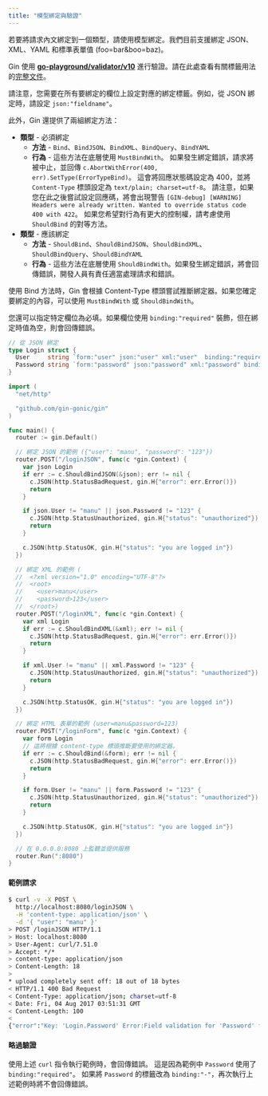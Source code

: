 ```yaml
---
title: "模型綁定與驗證"
---
```


若要將請求內文綁定到一個類型，請使用模型綁定。我們目前支援綁定 JSON、XML、YAML 和標準表單值 (foo=bar&boo=baz)。

Gin 使用 [**go-playground/validator/v10**](https://github.com/go-playground/validator)
進行驗證。請在此處查看有關標籤用法的[完整文件](https://pkg.go.dev/github.com/go-playground/validator/v10#hdr-Baked_In_Validators_and_Tags)。

請注意，您需要在所有要綁定的欄位上設定對應的綁定標籤。例如，從 JSON 綁定時，請設定 `json:"fieldname"`。

此外，Gin 還提供了兩組綁定方法：

- **類型** - 必須綁定
  - **方法** - `Bind`、`BindJSON`、`BindXML`、`BindQuery`、`BindYAML`
  - **行為** - 這些方法在底層使用 `MustBindWith`。
    如果發生綁定錯誤，請求將被中止，並回傳 `c.AbortWithError(400, err).SetType(ErrorTypeBind)`。
    這會將回應狀態碼設定為 400，並將 `Content-Type` 標頭設定為 `text/plain; charset=utf-8`。
    請注意，如果您在此之後嘗試設定回應碼，將會出現警告
    `[GIN-debug] [WARNING] Headers were already written. Wanted to override status code 400 with 422`。
    如果您希望對行為有更大的控制權，請考慮使用 `ShouldBind` 的對等方法。
- **類型** - 應該綁定
  - **方法** - `ShouldBind`、`ShouldBindJSON`、`ShouldBindXML`、`ShouldBindQuery`、`ShouldBindYAML`
  - **行為** - 這些方法在底層使用 `ShouldBindWith`。如果發生綁定錯誤，將會回傳錯誤，開發人員有責任適當處理請求和錯誤。

使用 Bind 方法時，Gin 會根據 Content-Type 標頭嘗試推斷綁定器。如果您確定要綁定的內容，可以使用 `MustBindWith` 或 `ShouldBindWith`。

您還可以指定特定欄位為必填。如果欄位使用 `binding:"required"` 裝飾，但在綁定時值為空，則會回傳錯誤。

```go
// 從 JSON 綁定
type Login struct {
  User     string `form:"user" json:"user" xml:"user"  binding:"required"`
  Password string `form:"password" json:"password" xml:"password" binding:"required"`
}

import (
  "net/http"

  "github.com/gin-gonic/gin"
)

func main() {
  router := gin.Default()

  // 綁定 JSON 的範例 ({"user": "manu", "password": "123"})
  router.POST("/loginJSON", func(c *gin.Context) {
    var json Login
    if err := c.ShouldBindJSON(&json); err != nil {
      c.JSON(http.StatusBadRequest, gin.H{"error": err.Error()})
      return
    }

    if json.User != "manu" || json.Password != "123" {
      c.JSON(http.StatusUnauthorized, gin.H{"status": "unauthorized"})
      return
    }

    c.JSON(http.StatusOK, gin.H{"status": "you are logged in"})
  })

  // 綁定 XML 的範例 (
  //  <?xml version="1.0" encoding="UTF-8"?>
  //  <root>
  //    <user>manu</user>
  //    <password>123</user>
  //  </root>)
  router.POST("/loginXML", func(c *gin.Context) {
    var xml Login
    if err := c.ShouldBindXML(&xml); err != nil {
      c.JSON(http.StatusBadRequest, gin.H{"error": err.Error()})
      return
    }

    if xml.User != "manu" || xml.Password != "123" {
      c.JSON(http.StatusUnauthorized, gin.H{"status": "unauthorized"})
      return
    }

    c.JSON(http.StatusOK, gin.H{"status": "you are logged in"})
  })

  // 綁定 HTML 表單的範例 (user=manu&password=123)
  router.POST("/loginForm", func(c *gin.Context) {
    var form Login
    // 這將根據 content-type 標頭推斷要使用的綁定器。
    if err := c.ShouldBind(&form); err != nil {
      c.JSON(http.StatusBadRequest, gin.H{"error": err.Error()})
      return
    }

    if form.User != "manu" || form.Password != "123" {
      c.JSON(http.StatusUnauthorized, gin.H{"status": "unauthorized"})
      return
    }

    c.JSON(http.StatusOK, gin.H{"status": "you are logged in"})
  })

  // 在 0.0.0.0:8080 上監聽並提供服務
  router.Run(":8080")
}
```

#### 範例請求

```sh
$ curl -v -X POST \
  http://localhost:8080/loginJSON \
  -H 'content-type: application/json' \
  -d '{ "user": "manu" }'
> POST /loginJSON HTTP/1.1
> Host: localhost:8080
> User-Agent: curl/7.51.0
> Accept: */*
> content-type: application/json
> Content-Length: 18
>
* upload completely sent off: 18 out of 18 bytes
< HTTP/1.1 400 Bad Request
< Content-Type: application/json; charset=utf-8
< Date: Fri, 04 Aug 2017 03:51:31 GMT
< Content-Length: 100
<
{"error":"Key: 'Login.Password' Error:Field validation for 'Password' failed on the 'required' tag"}
```

#### 略過驗證

使用上述 `curl` 指令執行範例時，會回傳錯誤。
這是因為範例中 `Password` 使用了 `binding:"required"`。
如果將 `Password` 的標籤改為 `binding:"-"`，再次執行上述範例時將不會回傳錯誤。
